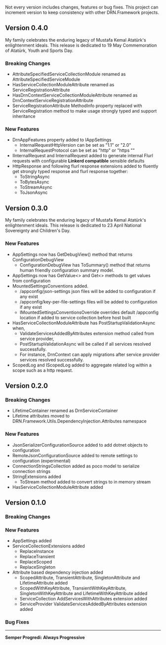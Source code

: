 Not every version includes changes, features or bug fixes. This project can increment version to keep consistency with other DRN.Framework projects.  

## Version 0.4.0
My family celebrates the enduring legacy of Mustafa Kemal Atatürk's enlightenment ideals. This release is dedicated to 19 May Commemoration of Atatürk, Youth and Sports Day.

### Breaking Changes

* AttributeSpecifiedServiceCollectionModule renamed as AttributeSpecifiedServiceModule
* HasServiceCollectionModuleAttribute renamed as ServiceRegistrationAttribute
* HasDrnContextServiceCollectionModuleAttribute renamed as DrnContextServiceRegistrationAttribute
* ServiceRegistrationAttribute MethodInfo property replaced with ServiceRegistration method to make usage strongly typed and support inheritance

### New Features
* DrnAppFeatures property added to IAppSettings
  * InternalRequestHttpVersion can be set as "1.1" or "2.0"
  * InternalRequestProtocol can be set as "http" or "https ""
* IInternalRequest and InternalRequest added to generate internal Flurl requests with configurable **Linkerd compatible** sensible defaults
* HttpResponse and following flurl response extensions added to fluently get strongly typed response and flurl response together:
  * ToStringAsync
  * ToBytesAsync
  * ToStreamAsync
  * ToJsonAsync<TResponse>

## Version 0.3.0
My family celebrates the enduring legacy of Mustafa Kemal Atatürk's enlightenment ideals. This release is dedicated to 23 April National Sovereignty and Children's Day.

### New Features
* AppSettings now has GetDebugView() method that returns ConfigurationDebugView
  * ConfigurationDebugView has ToSummary() method that returns human friendly configuration summary model.
* AppSettings now has GetValue<> and Get<> methods to get values from configuration
* MountedSettingsConventions added.
  * /appconfig/json-settings json files will be added to configuration if any exist
  * /appconfig/key-per-file-settings files will be added to configuration if any exist
  * IMountedSettingsConventionsOverride overrides default /appconfig location if added to service collection before host built
* HasServiceCollectionModuleAttribute has PostStartupValidationAsync when,
  * ValidateServicesAddedByAttributes extension method called from service provider,
  * PostStartupValidationAsync will be called if all services resolved successfully.
  * For instance, DrnContext can apply migrations after service provider services resolved successfully.
* ScopedLog and IScopedLog added to aggregate related log within a scope such as a http request.

## Version 0.2.0

### Breaking Changes

* LifetimeContainer renamed as DrnServiceContainer
* Lifetime attributes moved to DRN.Framework.Utils.DependencyInjection.Attributes namespace

### New Features

* JsonSerializerConfigurationSource added to add dotnet objects to configuration
* RemoteJsonConfigurationSource added to remote settings to configuration (experimental)
* ConnectionStringsCollection added as poco model to serialize connection strings
* StringExtensions added
  * ToStream method added to convert strings to in memory stream
* HasServiceCollectionModuleAttribute added

## Version 0.1.0

### Breaking Changes

### New Features

* AppSettings added
* ServiceCollectionExtensions added
  * ReplaceInstance
  * ReplaceTransient
  * ReplaceScoped
  * ReplaceSingleton
* Attribute based dependency injection added
  * ScopedAttribute, TransientAttribute, SingletonAttribute and LifetimeAttribute added
  * ScopedWithKeyAttribute, TransientWithKeyAttribute, SingletonWithKeyAttribute and LifetimeWithKeyAttribute added
  * ServiceCollection AddServicesWithAttributes extension added
  * ServiceProvider ValidateServicesAddedByAttributes extension added

### Bug Fixes

---
**Semper Progredi: Always Progressive**